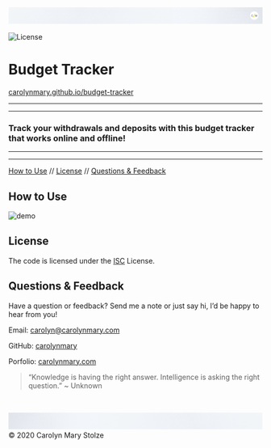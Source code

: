 ![header](./assets/cm_header.png)

![License](https://img.shields.io/badge/License-ISC-green)</br>
# Budget Tracker   
[carolynmary.github.io/budget-tracker](https://carolynmary.github.io/budget-tracker/)
 
- - -
- - -
### Track your withdrawals and deposits with this budget tracker that works online and offline!
- - -
- - -

<!-- TOC -->
[How to Use](#how-to-use) // [License](#license) // [Questions & Feedback](#questions-feedback) 
  
## How to Use 

![demo](pathToFileHere)


## License
    
The code is licensed under the [ISC](https://choosealicense.com/licenses/isc/) License.
  
## Questions & Feedback
  
Have a question or feedback? Send me a note or just say hi, I’d be happy to hear from you!
  
Email: carolyn@carolynmary.com </br>
  
GitHub: [carolynmary](https://github.com/carolynmary) </br>
  
Porfolio: [carolynmary.com](https://carolynmary.com) 
  
> “Knowledge is having the right answer. Intelligence is asking the right question.” ~ Unknown
  
</br>

![footer](./assets/cm_footer.png)
© 2020 Carolyn Mary Stolze
